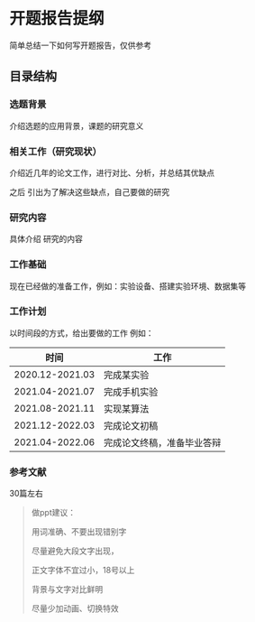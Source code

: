 # 开题报告提纲

简单总结一下如何写开题报告，仅供参考



## 目录结构

### 选题背景

介绍选题的应用背景，课题的研究意义

### 相关工作（研究现状）

介绍近几年的论文工作，进行对比、分析，并总结其优缺点

之后 引出为了解决这些缺点，自己要做的研究

### 研究内容

具体介绍 研究的内容

### 工作基础

现在已经做的准备工作，例如：实验设备、搭建实验环境、数据集等

### 工作计划

以时间段的方式，给出要做的工作
例如：

| **时间**        | **工作**                   |
| --------------- | -------------------------- |
| 2020.12-2021.03 | 完成某实验                 |
| 2021.04-2021.07 | 完成手机实验               |
| 2021.08-2021.11 | 实现某算法                 |
| 2021.12-2022.03 | 完成论文初稿               |
| 2021.04-2022.06 | 完成论文终稿，准备毕业答辩 |

### 参考文献

30篇左右



> 做ppt建议：
>
> 用词准确、不要出现错别字
>
> 尽量避免大段文字出现，
>
> 正文字体不宜过小，18号以上
>
> 背景与文字对比鲜明
>
> 尽量少加动画、切换特效
>
> 
